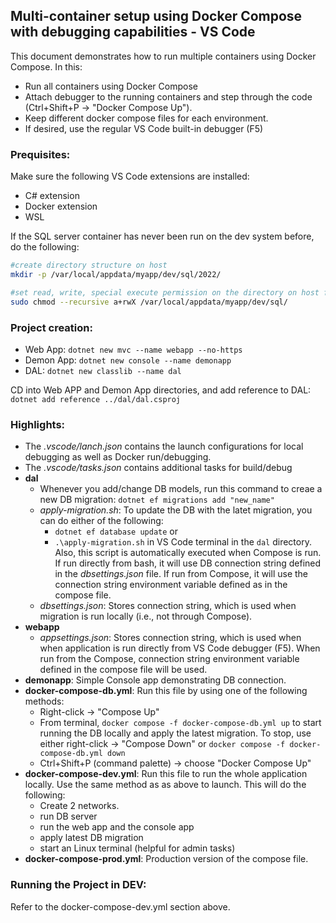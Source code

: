 ## Multi-container setup using Docker Compose with debugging capabilities - VS Code

This document demonstrates how to run multiple containers using Docker Compose.  In this:
- Run all containers using Docker Compose
- Attach debugger to the running containers and step through the code (Ctrl+Shift+P -> "Docker Compose Up").
- Keep different docker compose files for each environment.
- If desired, use the regular VS Code built-in debugger (F5)

### Prequisites:
Make sure the following VS Code extensions are installed:
- C# extension
- Docker extension
- WSL

If the SQL server container has never been run on the dev system before, do the following:
```bash
#create directory structure on host
mkdir -p /var/local/appdata/myapp/dev/sql/2022/    

#set read, write, special execute permission on the directory on host for all users
sudo chmod --recursive a+rwX /var/local/appdata/myapp/dev/sql/
```

### Project creation:
- Web App: ```dotnet new mvc --name webapp --no-https```
- Demon App: ```dotnet new console --name demonapp```
- DAL: ```dotnet new classlib --name dal```

CD into Web APP and Demon App directories, and add reference to DAL: ```dotnet add reference ../dal/dal.csproj```


### Highlights:
- The *.vscode/lanch.json* contains the launch configurations for local debugging as well as Docker run/debugging.
- The *.vscode/tasks.json* contains additional tasks for build/debug
- **dal**
  - Whenever you add/change DB models, run this command to creae a new DB migration: ```dotnet ef migrations add "new_name"```
  - *apply-migration.sh*: To update the DB with the latet migration, you can do either of the following:
    - ```dotnet ef database update``` or
    - ```.\apply-migration.sh``` in VS Code terminal in the ```dal``` directory. Also, this script is automatically executed when Compose is run.  If run directly from bash, it will use DB connection string defined in the *dbsettings.json* file.  If run from Compose, it will use the connection string environment variable defined as in the compose file.
  - *dbsettings.json*: Stores connection string, which is used when migration is run locally (i.e., not through Compose).
- **webapp**
  - *appsettings.json*: Stores connection string, which is used when when application is run directly from VS Code debugger (F5).  When run from the Compose, connection string environment variable defined in the compose file will be used.
- **demonapp**: Simple Console app demonstrating DB connection.
- **docker-compose-db.yml**:  Run this file by using one of the following methods:
  - Right-click -> "Compose Up"
  - From terminal, ```docker compose -f docker-compose-db.yml up``` to start running the DB locally and apply the latest migration.  To stop, use either right-click -> "Compose Down" or ```docker compose -f docker-compose-db.yml down```
  - Ctrl+Shift+P (command palette) -> choose "Docker Compose Up"
- **docker-compose-dev.yml**:  Run this file to run the whole application locally.  Use the same method as as above to launch.  This will do the following:
    - Create 2 networks.
    - run DB server
    - run the web app and the console app
    - apply latest DB migration
    - start an Linux terminal (helpful for admin tasks)
- **docker-compose-prod.yml**:  Production version of the compose file.


### Running the Project in DEV:
Refer to the docker-compose-dev.yml section above.


